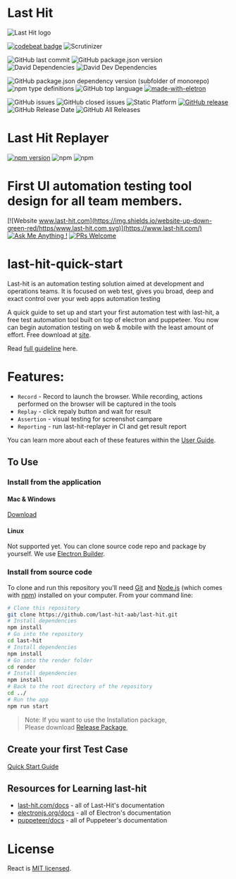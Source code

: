 # Last Hit  

![Last Hit  logo](icons/128x128.png)

[![codebeat badge](https://codebeat.co/badges/f3316c83-a06b-4307-b50a-3af48fab9ac3)](https://codebeat.co/projects/github-com-last-hit-aab-last-hit-master)
![Scrutinizer](https://scrutinizer-ci.com/g/last-hit-aab/last-hit/badges/quality-score.png?b=master)

<!-- ![Github Actions](https://github.com/last-hit-aab/last-hit/workflows/Package-And-Release-App/badge.svg) -->
![GitHub last commit](https://img.shields.io/github/last-commit/last-hit-aab/last-hit)
![GitHub package.json version](https://img.shields.io/github/package-json/v/last-hit-aab/last-hit)
![David Dependencies](https://img.shields.io/david/last-hit-aab/last-hit)
![David Dev Dependencies](https://img.shields.io/david/dev/last-hit-aab/last-hit)


![GitHub package.json dependency version (subfolder of monorepo)](https://img.shields.io/github/package-json/dependency-version/last-hit-aab/last-hit/puppeteer)
![npm type definitions](https://img.shields.io/npm/types/typescript)
![GitHub top language](https://img.shields.io/github/languages/top/last-hit-aab/last-hit)
[![made-with-eletron](https://img.shields.io/badge/Made%20with-Electron-1f425f.svg)](https://electronjs.org/)

![GitHub issues](https://img.shields.io/github/issues/last-hit-aab/last-hit)
![GitHub closed issues](https://img.shields.io/github/issues-closed/last-hit-aab/last-hit)
![Static Platform](https://img.shields.io/badge/platform-osx%20%7C%20windows%20%7C%20linux-green)
[![GitHub release](https://img.shields.io/github/release/last-hit-aab/last-hit.svg)](https://github.com/last-hit-aab/last-hit/releases/)
![GitHub Release Date](https://img.shields.io/github/release-date/last-hit-aab/last-hit) 
![GitHub All Releases](https://img.shields.io/github/downloads/last-hit-aab/last-hit/total)

# Last Hit Replayer
[![npm version](https://badge.fury.io/js/last-hit-replayer.svg)](https://badge.fury.io/js/last-hit-replayer)
![npm](https://img.shields.io/npm/dw/last-hit-replayer)
![npm](https://img.shields.io/npm/dm/last-hit-replayer)

# First UI automation testing tool design for all team members.
[![Website www.last-hit.com](https://img.shields.io/website-up-down-green-red/https/www.last-hit.com.svg)](https://www.last-hit.com/)
[![Ask Me Anything !](https://img.shields.io/badge/Ask%20me-anything-1abc9c.svg)](https://github.com/last-hit-aab/last-hit/issues)
[![PRs Welcome](https://img.shields.io/badge/PRs-welcome-brightgreen.svg)](http://makeapullrequest.com)

# last-hit-quick-start
Last-hit is an automation testing solution aimed at development and operations teams.
It is focused on web test, gives you broad, deep and exact control over your web apps automation testing

A quick guide to set up and start your first automation test with last-hit, a free test automation tool built on top of electron and puppeteer. You now can begin automation testing on web & mobile with the least amount of effort. Free download at [site](https://www.last-hit.com).

Read [full guideline](https://last-hit.com/tutorial/) here.

# Features:
- `Record` - Record to launch the browser. While recording, actions performed on the browser will be captured in the tools 
- `Replay` - click repaly button and wait for result 
- `Assertion` - visual testing for screenshot campare
- `Reporting` - run last-hit-replayer in CI and get result report 

You can learn more about each of these features within the [User Guide](https://last-hit.com/tutorial/).

## To Use
### Install from the application
#### Mac & Windows
[Download](https://github.com/last-hit-aab/last-hit/releases)

#### Linux
Not supported yet. You can clone source code repo and package by yourself. We use [Electron Builder](https://www.electron.build/).

### Install from source code 
To clone and run this repository you'll need [Git](https://git-scm.com) and [Node.js](https://nodejs.org/en/download/) (which comes with [npm](http://npmjs.com)) installed on your computer. From your command line:

```bash
# Clone this repository
git clone https://github.com/last-hit-aab/last-hit.git
# Install dependencies
npm install
# Go into the repository
cd last-hit
# Install dependencies
npm install
# Go into the render folder
cd render
# Install dependencies
npm install
# Back to the root directory of the repository
cd ../
# Run the app
npm run start
```

> Note: If you want to use the Installation package,  
> Please download [Release Package](https://github.com/last-hit-aab/last-hit/releases),  

## Create your first Test Case
[Quick Start Guide](https://last-hit.com/quick-start-guide)

## Resources for Learning last-hit
- [last-hit.com/docs](https://last-hit.com/tutorial/) - all of Last-Hit's documentation
- [electronjs.org/docs](https://electronjs.org/docs) - all of Electron's documentation
- [puppeteer/docs](https://pptr.dev/) - all of Puppeteer's documentation

# License

React is [MIT licensed](./LICENSE).
